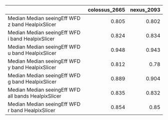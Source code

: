 |                                                     |   colossus_2665 |   nexus_2093 |
|:----------------------------------------------------|----------------:|-------------:|
| Median Median seeingEff WFD z band HealpixSlicer    |           0.805 |        0.802 |
| Median Median seeingEff WFD i band HealpixSlicer    |           0.824 |        0.834 |
| Median Median seeingEff WFD u band HealpixSlicer    |           0.948 |        0.943 |
| Median Median seeingEff WFD y band HealpixSlicer    |           0.812 |        0.78  |
| Median Median seeingEff WFD g band HealpixSlicer    |           0.889 |        0.904 |
| Median Median seeingEff WFD all bands HealpixSlicer |           0.835 |        0.832 |
| Median Median seeingEff WFD r band HealpixSlicer    |           0.854 |        0.85  |
